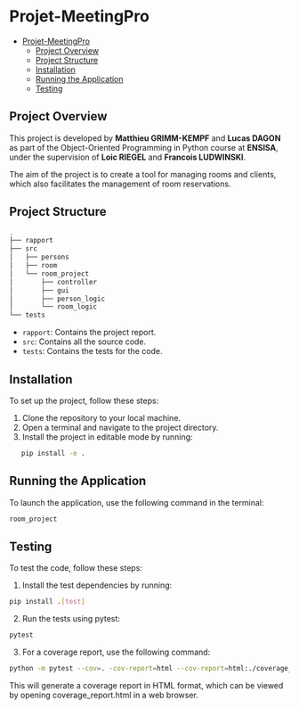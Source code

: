 # Projet-MeetingPro

- [Projet-MeetingPro](#projet-meetingpro)
  - [Project Overview](#project-overview)
  - [Project Structure](#project-structure)
  - [Installation](#installation)
  - [Running the Application](#running-the-application)
  - [Testing](#testing)


## Project Overview

This project is developed by **Matthieu GRIMM-KEMPF** and **Lucas DAGON** as part of the Object-Oriented Programming in Python course at **ENSISA**, under the supervision of **Loic RIEGEL** and **Francois LUDWINSKI**.

The aim of the project is to create a tool for managing rooms and clients, which also facilitates the management of room reservations.

## Project Structure

```bash
.
├── rapport
├── src
│   ├── persons
│   ├── room
│   └── room_project
│       ├── controller
│       ├── gui
│       ├── person_logic
│       └── room_logic
└── tests
```


- `rapport`: Contains the project report.
- `src`: Contains all the source code.
- `tests`: Contains the tests for the code.

## Installation

To set up the project, follow these steps:

1. Clone the repository to your local machine.
2. Open a terminal and navigate to the project directory.
3. Install the project in editable mode by running:
```bash
   pip install -e .
```

## Running the Application

To launch the application, use the following command in the terminal:

```bash
room_project
```

## Testing

To test the code, follow these steps:

1) Install the test dependencies by running:

```bash
pip install .[test]
```
2) Run the tests using pytest:

```bash
pytest
```
3) For a coverage report, use the following command:

```bash
python -m pytest --cov=. -cov-report=html --cov-report=html:./coverage_report.html
```

This will generate a coverage report in HTML format, which can be viewed by opening coverage_report.html in a web browser.